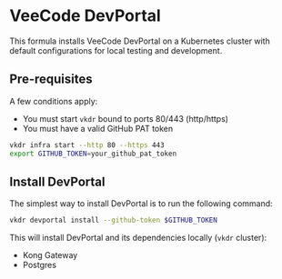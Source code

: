 # VeeCode DevPortal <!-- omit in toc -->

This formula installs VeeCode DevPortal on a Kubernetes cluster with default configurations for local testing and development.

## Pre-requisites

A few conditions apply:

- You must start `vkdr` bound to ports 80/443 (http/https)
- You must have a valid GitHub PAT token

```sh
vkdr infra start --http 80 --https 443
export GITHUB_TOKEN=your_github_pat_token
```

## Install DevPortal

The simplest way to install DevPortal is to run the following command:

```sh
vkdr devportal install --github-token $GITHUB_TOKEN
```

This will install DevPortal and its dependencies locally (`vkdr` cluster):

- Kong Gateway
- Postgres
